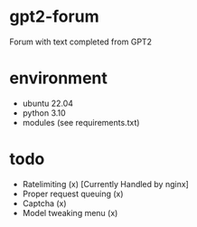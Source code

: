 # gpt2-forum
Forum with text completed from GPT2

# environment
* ubuntu 22.04
* python 3.10
* modules (see requirements.txt)

# todo 
* Ratelimiting (x) [Currently Handled by nginx]
* Proper request queuing (x)
* Captcha (x)
* Model tweaking menu (x) 
